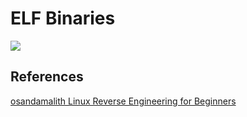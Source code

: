 # ELF Binaries

![](elfformat.excalidraw)

## References

[osandamalith Linux Reverse Engineering for Beginners](https://osandamalith.com/2019/02/11/linux-reverse-engineering-ctfs-for-beginners/)
